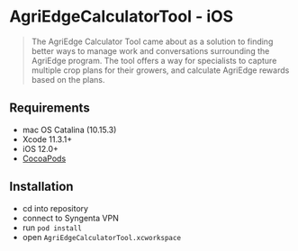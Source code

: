 # AgriEdgeCalculatorTool - iOS
> The AgriEdge Calculator Tool came about as a solution to finding better ways to manage work and conversations surrounding the AgriEdge program. The tool offers a way for specialists to capture multiple crop plans for their growers, and calculate AgriEdge rewards based on the plans.

## Requirements
- mac OS Catalina (10.15.3)
- Xcode 11.3.1+
- iOS 12.0+
- [CocoaPods](https://guides.cocoapods.org/using/getting-started.html)


## Installation
- cd into repository
- connect to Syngenta VPN
- run `pod install`
- open `AgriEdgeCalculatorTool.xcworkspace`
